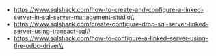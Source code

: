 * https://www.sqlshack.com/how-to-create-and-configure-a-linked-server-in-sql-server-management-studio\\
* https://www.sqlshack.com/create-configure-drop-sql-server-linked-server-using-transact-sql\\
* https://www.sqlshack.com/how-to-configure-a-linked-server-using-the-odbc-driver\\